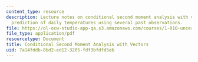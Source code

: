 ```yaml
---
content_type: resource
description: Lecture notes on conditional second moment analysis with vectors and
  prediction of daily temperatures using several past observations.
file: https://ol-ocw-studio-app-qa.s3.amazonaws.com/courses/1-010-uncertainty-in-engineering-fall-2008/7a14fddb8bd2ed123205fdf3bfdfd5eb_app_16.pdf
file_type: application/pdf
resourcetype: Document
title: Conditional Second Moment Analysis with Vectors
uid: 7a14fddb-8bd2-ed12-3205-fdf3bfdfd5eb
---
```

